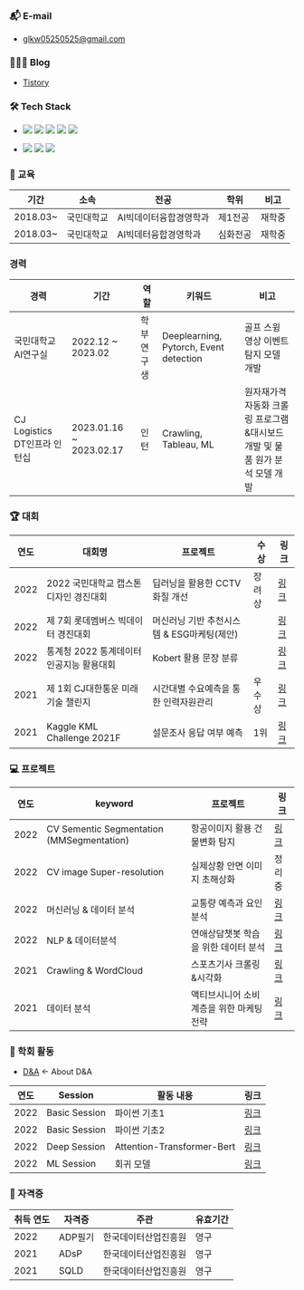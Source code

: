 ### 📬 E-mail
- glkw05250525@gmail.com

### 🙍🏻‍♂️ Blog
 - <a href="https://2021-01-06getstarted.tistory.com/" target="_blank">Tistory</a>

### 🛠 Tech Stack
  
- <img src="https://img.shields.io/badge/Python-111111?style=flat&logo=Python&logoColor=white"/> <img src="https://img.shields.io/badge/Pytorch-EE4C2C?style=flat&logo=Pytorch&logoColor=white"/> <img src="https://img.shields.io/badge/SQL-4479A1?style=flat&logo=MySQL&logoColor=white"/> <img src="https://img.shields.io/badge/Github-181717?style=flat&logo=Github&logoColor=white"/> <img src="https://img.shields.io/badge/Git-F05032?style=flat&logo=Git&logoColor=white"/> 

- <img src="https://img.shields.io/badge/Window-0078D6?style=flat&logo=Windows&logoColor=white"/> <img src="https://img.shields.io/badge/Mac-000000?style=flat&logo=Macos&logoColor=white"/> <img src="https://img.shields.io/badge/Linux-FCC624?style=flat&logo=Linux&logoColor=white"/>

### 📝 교육
|기간|소속|전공|학위|비고|
|-|-|-|-|-|
|2018.03~|국민대학교|AI빅데이터융합경영학과|제1전공|재학중|
|2018.03~|국민대학교|AI빅데터융합경영학과|심화전공|재학중|

### 경력
|경력|기간|역할|키워드|비고|
|-|-|-|-|-|
|국민대학교 AI연구실|2022.12 ~ 2023.02|학부연구생|Deeplearning, Pytorch, Event detection|골프 스윙 영상 이벤트탐지 모델 개발|
|CJ Logistics DT인프라 인턴십|2023.01.16 ~ 2023.02.17|인턴|Crawling, Tableau, ML|원자재가격 자동화 크롤링 프로그램&대시보드 개발 및 물품 원가 분석 모델 개발|



### 🏆 대회
|연도|대회명|프로젝트|수상|링크|
|-|-|-|-|-|
|2022|2022 국민대학교 캡스톤디자인 경진대회|딥러닝을 활용한 CCTV 화질 개선|장려상|<a href="https://github.com/hits-gold/Competition/tree/main/2022%20%E1%84%80%E1%85%AE%E1%86%A8%E1%84%86%E1%85%B5%E1%86%AB%E1%84%83%E1%85%A2%E1%84%92%E1%85%A1%E1%86%A8%E1%84%80%E1%85%AD%20%E1%84%8F%E1%85%A2%E1%86%B8%E1%84%89%E1%85%B3%E1%84%90%E1%85%A9%E1%86%AB%E1%84%83%E1%85%B5%E1%84%8C%E1%85%A1%E1%84%8B%E1%85%B5%E1%86%AB%20%E1%84%80%E1%85%A7%E1%86%BC%E1%84%8C%E1%85%B5%E1%86%AB%E1%84%83%E1%85%A2%E1%84%92%E1%85%AC">링크</a>|
|2022|제 7회 롯데멤버스 빅데이터 경진대회|머신러닝 기반 추천시스템 & ESG마케팅(제안)||<a href="https://github.com/hits-gold/Competition/tree/main/%EC%A0%9C7%ED%9A%8C%20%EB%A1%AF%EB%8D%B0%EB%A9%A4%EB%B2%84%EC%8A%A4%20%EB%B9%85%EB%8D%B0%EC%9D%B4%ED%84%B0%20%EA%B2%BD%EC%A7%84%EB%8C%80%ED%9A%8C" target="_blank">링크</a>|
|2022|통계청 2022 통계데이터 인공지능 활용대회|Kobert 활용 문장 분류||<a href="https://github.com/hits-gold/Competition/tree/main/%ED%86%B5%EA%B3%84%EC%B2%AD%20%ED%86%B5%EA%B3%84%EB%8D%B0%EC%9D%B4%ED%84%B0%20%EC%9D%B8%EA%B3%B5%EC%A7%80%EB%8A%A5%20%ED%99%9C%EC%9A%A9%EB%8C%80%ED%9A%8C" target="_blank">링크</a>|
|2021|제 1회 CJ대한통운 미래기술 챌린지|시간대별 수요예측을 통한 인력자원관리|우수상|<a href="https://github.com/hits-gold/Competition/tree/main/2021%20CJ%EB%8C%80%ED%95%9C%ED%86%B5%EC%9A%B4%20%EB%AF%B8%EB%9E%98%EA%B8%B0%EC%88%A0%EC%B1%8C%EB%A6%B0%EC%A7%80%201%ED%9A%8C" target="_blank">링크</a>|
|2021|Kaggle KML Challenge 2021F|설문조사 응답 여부 예측|1위|<a href="https://github.com/hits-gold/Competition/tree/main/Kaggle%20KML%20Challenge%202021F" target="_blank">링크</a>|



### 💻 프로젝트
|연도|keyword|프로젝트|링크|
|-|-|-|-|
|2022|CV Sementic Segmentation (MMSegmentation)|항공이미지 활용 건물변화 탐지|<a href="https://github.com/hits-gold/projects/tree/main/%E1%84%92%E1%85%A1%E1%86%BC%E1%84%80%E1%85%A9%E1%86%BC%E1%84%8B%E1%85%B5%E1%84%86%E1%85%B5%E1%84%8C%E1%85%B5%E1%84%92%E1%85%AA%E1%86%AF%E1%84%8B%E1%85%AD%E1%86%BC%20%E1%84%80%E1%85%A5%E1%86%AB%E1%84%86%E1%85%AE%E1%86%AF%E1%84%87%E1%85%A7%E1%86%AB%E1%84%92%E1%85%AA%E1%84%90%E1%85%A1%E1%86%B7%E1%84%8C%E1%85%B5">링크</a>|
|2022|CV image Super-resolution|실제상황 안면 이미지 초해상화|정리중|
|2022|머신러닝 & 데이터 분석|교통량 예측과 요인분석|<a href="https://github.com/hits-gold/projects/tree/main/%E1%84%80%E1%85%AD%E1%84%90%E1%85%A9%E1%86%BC%E1%84%85%E1%85%A3%E1%86%BC%20%E1%84%8B%E1%85%A8%E1%84%8E%E1%85%B3%E1%86%A8%E1%84%80%E1%85%AA%20%E1%84%8B%E1%85%AD%E1%84%8B%E1%85%B5%E1%86%AB%E1%84%87%E1%85%AE%E1%86%AB%E1%84%89%E1%85%A5%E1%86%A8">링크</a>|
|2022|NLP & 데이터분석|연애상담챗봇 학습을 위한 데이터 분석|<a href="https://github.com/hits-gold/projects/tree/main/%E1%84%8B%E1%85%A7%E1%86%AB%E1%84%8B%E1%85%A2%E1%84%89%E1%85%A1%E1%86%BC%E1%84%83%E1%85%A1%E1%86%B7%E1%84%8E%E1%85%A2%E1%86%BA%E1%84%87%E1%85%A9%E1%86%BA%20%E1%84%92%E1%85%A1%E1%86%A8%E1%84%89%E1%85%B3%E1%86%B8%E1%84%8B%E1%85%B3%E1%86%AF%20%E1%84%8B%E1%85%B1%E1%84%92%E1%85%A1%E1%86%AB%20%20%E1%84%83%E1%85%A6%E1%84%8B%E1%85%B5%E1%84%90%E1%85%A5%20%E1%84%87%E1%85%AE%E1%86%AB%E1%84%89%E1%85%A5%E1%86%A8">링크</a>|
|2021|Crawling & WordCloud|스포츠기사 크롤링&시각화|<a href='https://github.com/hits-gold/projects/tree/main/%E1%84%89%E1%85%B3%E1%84%91%E1%85%A9%E1%84%8E%E1%85%B3%E1%84%80%E1%85%B5%E1%84%89%E1%85%A1%20%E1%84%8F%E1%85%B3%E1%84%85%E1%85%A9%E1%86%AF%E1%84%85%E1%85%B5%E1%86%BC%26%E1%84%89%E1%85%B5%E1%84%80%E1%85%A1%E1%86%A8%E1%84%92%E1%85%AA'>링크</a>|
|2021|데이터 분석|액티브시니어 소비계층을 위한 마케팅전략|<a href='https://github.com/hits-gold/projects/tree/main/%E1%84%8B%E1%85%A2%E1%86%A8%E1%84%90%E1%85%B5%E1%84%87%E1%85%B3%E1%84%89%E1%85%B5%E1%84%82%E1%85%B5%E1%84%8B%E1%85%A5%20%E1%84%89%E1%85%A9%E1%84%87%E1%85%B5%E1%84%80%E1%85%A8%E1%84%8E%E1%85%B3%E1%86%BC%E1%84%8B%E1%85%B3%E1%86%AF%20%E1%84%8B%E1%85%B1%E1%84%92%E1%85%A1%E1%86%AB%20%E1%84%86%E1%85%A1%E1%84%8F%E1%85%A6%E1%84%90%E1%85%B5%E1%86%BC%E1%84%8C%E1%85%A5%E1%86%AB%E1%84%85%E1%85%A3%E1%86%A8'>링크</a>|


### 🏫 학회 활동 
- [D&A](https://github.com/hits-gold/2022DnA_Session) <- About D&A
  
|연도|Session|활동 내용|링크|
|-|-|-|-|
|2022|Basic Session|파이썬 기초1|<a href = 'https://github.com/hits-gold/2022DnA_Session/tree/main/Basic_Session/%ED%8C%8C%EC%9D%B4%EC%8D%AC%EA%B8%B0%EC%B4%881'>링크</a>|
|2022|Basic Session|파이썬 기초2|<a href = 'https://github.com/hits-gold/2022DnA_Session/tree/main/Basic_Session/%ED%8C%8C%EC%9D%B4%EC%8D%AC%EA%B8%B0%EC%B4%882'>링크</a>|
|2022|Deep Session|Attention-Transformer-Bert|<a href = 'https://github.com/hits-gold/2022DnA_Session/tree/main/Deep_Session'>링크</a>|
|2022|ML Session|회귀 모델|<a href = 'https://github.com/hits-gold/2022DnA_Session/tree/main/ML_Session'>링크</a>|


### 📜 자격증
|취득 연도|자격증|주관|유효기간|
|-|-|-|-|
|2022|ADP필기|한국데이터산업진흥원|영구|
|2021|ADsP|한국데이터산업진흥원|영구|
|2021|SQLD|한국데이터산업진흥원|영구|





